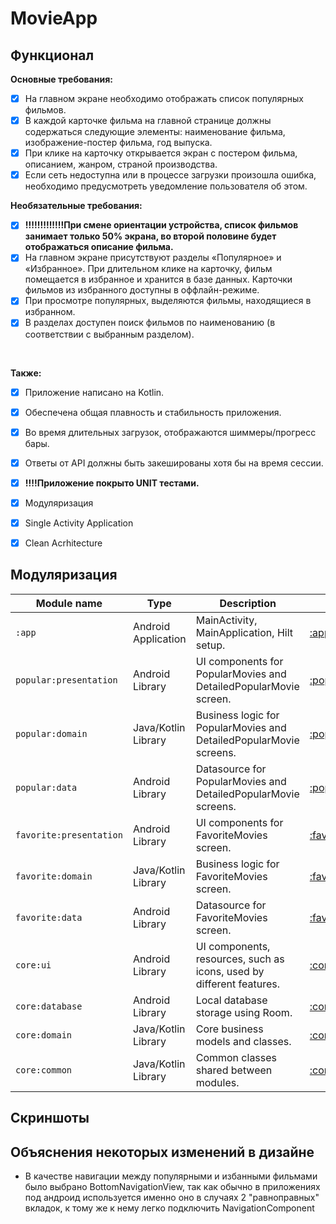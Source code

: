 # MovieApp

## Функционал
**Основные требования:**
- [X] На главном экране необходимо отображать список популярных фильмов.
- [X] В каждой карточке фильма на главной странице должны содержаться следующие элементы: наименование фильма, изображение-постер фильма, год выпуска.
- [X] При клике на карточку открывается экран с постером фильма, описанием, жанром, страной производства.
- [X] Если сеть недоступна или в процессе загрузки произошла ошибка, необходимо предусмотреть уведомление пользователя об этом.

**Необязательные требования:**
- [X] **!!!!!!!!!!!!!При смене ориентации устройства, список фильмов занимает только 50% экрана, во второй половине будет отображаться описание фильма.**
- [X] На главном экране присутствуют разделы «Популярное» и «Избранное». При длительном клике на карточку, фильм помещается в избранное и хранится в базе данных. Карточки фильмов из избранного доступны в оффлайн-режиме.
- [X] При просмотре популярных, выделяются фильмы, находящиеся в избранном.
- [X] В разделах доступен поиск фильмов по наименованию (в соответствии с выбранным разделом).
</br>

**Также:**
- [X] Приложение написано на Kotlin.
- [X] Обеспечена общая плавность и стабильность приложения.
- [X] Во время длительных загрузок, отображаются шиммеры/прогресс бары.
- [X] Ответы от API должны быть закешированы хотя бы на время сессии.
- [X] **!!!!Приложение покрыто UNIT тестами.**
- [X] Модуляризация
- [X] Single Activity Application
- [X] Clean Acrhitecture


## Модуляризация

| Module name             | Type                | Description                                                          | URL                                              |
|-------------------------|---------------------|----------------------------------------------------------------------|--------------------------------------------------|         
| `:app`                  | Android Application | MainActivity, MainApplication, Hilt setup.                           | [:app](/app/)                                    |
| `popular:presentation`  | Android Library     | UI components for PopularMovies and DetailedPopularMovie screen.     | [:popular:presentation](/popular/presentation)   | 
| `popular:domain`        | Java/Kotlin Library | Business logic for PopularMovies and DetailedPopularMovie screens.   | [:popular:domain](/popular/presentation)         |
| `popular:data`          | Android Library     | Datasource for PopularMovies and DetailedPopularMovie screens.       | [:popular:data](/popular/presentation)           | 
| `favorite:presentation` | Android Library     | UI components for FavoriteMovies screen.                             | [:favorite:presentation](/favorite/presentation) |
| `favorite:domain`       | Java/Kotlin Library | Business logic for FavoriteMovies screen.                            | [:favorite:domain](/favorite/domain)             | 
| `favorite:data`         | Android Library     | Datasource for FavoriteMovies screen.                                | [:favorite:data](/favorite/data)                 |
| `core:ui`               | Android Library     | UI components, resources, such as icons, used by different features. | [:core:ui](/core/ui)                             |
| `core:database`         | Android Library     | Local database storage using Room.                                   | [:core:database](/core/database)                 |
| `core:domain`           | Java/Kotlin Library | Core business models and classes.                                    | [:core:domain](/core/domain)                     | 
| `core:common`           | Java/Kotlin Library | Common classes shared between modules.                               | [:core:common](/core/common)                     |


## Скриншоты

## Объяснения некоторых изменений в дизайне
- В качестве навигации между популярными и избанными фильмами было выбрано BottomNavigationView, так как обычно в приложениях под андроид используется именно оно в случаях 2 "равноправных" вкладок, к тому же к нему легко подключить NavigationComponent
